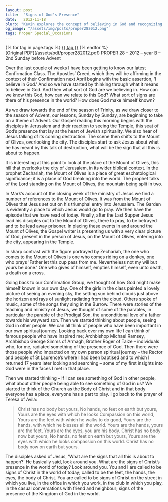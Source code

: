 ```yaml
---
layout: post
title:  "Signs of God's Presence"
date:   2012-11-18
blurb: "Kevin explores the concept of believing in God and recognizing His presence in the world. He discusses the significance of the Mount of Olives in biblical context and Jesus' ministry. The sermon encourages us to see God in everyday experiences, in others, and to be signs of Christ's presence in our own lives."
og_image: "/assets/img/posts/proper282012.png"
tags: Proper Special_Occasions
---    
```

<div class="tag-pills">
    {% for tag in page.tags %}
    <a href="{{ site.baseurl }}/tag/{{ tag | slugify }}" class="tag-pill">{{ tag }}</a>
    {% endfor %}
</div>
[Original PDF](/assets/pdf/proper282012.pdf)
PROPER 28 – 2012 – year B – 2nd Sunday before Advent

Over the last couple of weeks I have been getting to know our latest Confirmation Class. The Apostles’ Creed, which they will be affirming in the context of their Confirmation next April begins with the basic assertion, 'I believe in God.' And so we have started by thinking through what it means to believe in God. And then what sort of God are we believing in. How can we know this God, how can we relate to this God? What sort of signs are there of his presence in the world? How does God make himself known?

As we draw towards the end of the season of Trinity, as we draw closer to the season of Advent, our lessons, Sunday by Sunday, are beginning to take on a theme of Advent. Our Gospel reading this morning begins with the disciples in Jerusalem and their reaction to seeing the Temple, this seat of God’s presence that lay at the heart of Jewish spirituality. We also hear of Jesus talking of its coming destruction. The scene then shifts to the Mount of Olives, overlooking the city. The disciples start to ask Jesus about what he has meant by this talk of destruction, what will be the sign that all this is about to happen.

It is interesting at this point to look at the place of the Mount of Olives, this hill that overlooks the city of Jerusalem, in its wider biblical context. In the prophet Zechariah, the Mount of Olives is a place of great eschatological significance; it is a place of God breaking into the world. The prophet talks of the Lord standing on the Mount of Olives, the mountain being split in two.

In Mark’s account of the closing week of the ministry of Jesus we find a number of references to the Mount of Olives. It was from the Mount of Olives that Jesus set out on his triumphal entry into Jerusalem. The Garden is evidently a place to which Jesus would go to pray. We then have the episode that we have read of today. Finally, after the Last Supper Jesus lead his disciples out to the Mount of Olives, there to pray, to be betrayed and to be lead away prisoner. In placing these events in and around the Mount of Olives, the Gospel writer is presenting us with a very clear picture of God, present in the person of Jesus, on the Mount of Olives, entering into the city, appearing in the Temple.

In sharp contrast with the figure portrayed by Zechariah, the one who comes to the Mount of Olives is one who comes riding on a donkey, one who prays 'Father let this cup pass from me. Nevertheless not my will but yours be done.' One who gives of himself, empties himself, even unto death, a death on a cross.

Going back to our Confirmation Group, we thought of how God might make himself known in our own day. One of the girls in the class painted a lovely picture of seeing an evening sky, the setting sun behind clouds just above the horizon and rays of sunlight radiating from the cloud. Others spoke of music, some of the songs they sing in the Burrow. There were stories of the teaching and ministry of Jesus, we thought of some of the parables, in particular the parable of the Prodigal Son, the unconditional love of a father towards his wayward son. Then we started thinking about people, seeing God in other people. We can all think of people who have been important in our own spiritual journey. Looking back over my own life I can think of famous people who have inspired me; Archbishop Michael Ramsey, Archbishop George Simms of Armagh, Brother Roger of Taize – individuals who, for me, radiated something of the presence of God. Then there were those people who impacted on my own person spiritual journey – the Rector and people of St Laurence’s where I had been baptised and to which I returned 17 years later looking and searching – some of my first insights into God were in the faces I met in that place.

Then we started thinking – If I can see something of God in other people, what about other people being able to see something of God in us? We started to think of the Church as the Body of Christ and in that body everyone has a place, everyone has a part to play. I go back to the prayer of Teresa of Avila:

> Christ has no body but yours,
> No hands, no feet on earth but yours,
> Yours are the eyes with which he looks
> Compassion on this world,
> Yours are the feet with which he walks to do good,
> Yours are the hands, with which he blesses all the world.
> Yours are the hands, yours are the feet,
> Yours are the eyes, you are his body.
> Christ has no body now but yours,
> No hands, no feet on earth but yours,
> Yours are the eyes with which he looks
> compassion on this world.
> Christ has no body now on earth but yours.

The disciples asked of Jesus, 'What are the signs that all this is about to happen?' He basically said, look around you. What are the signs of Christ’s presence in the world of today? Look around you. You and I are called to be signs of Christ in the world of today; called to be the feet, the hands, the eyes, the body of Christ. You are called to be signs of Christ on the street in which you live, in the office in which you work, in the club in which you play, in the casual conversations with friend and neighbour; signs of the presence of the Kingdom of God in the world.
